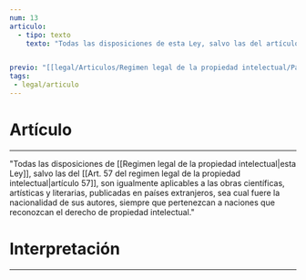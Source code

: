 ```yaml
---
num: 13
articulo: 
  - tipo: texto
    texto: "Todas las disposiciones de esta Ley, salvo las del artículo 57, son igualmente aplicables a las obras científicas, artísticas y literarias, publicadas en países extranjeros, sea cual fuere la nacionalidad de sus autores, siempre que pertenezcan a naciones que reconozcan el derecho de propiedad intelectual."


previo: "[[legal/Articulos/Regimen legal de la propiedad intelectual/Parte 1/Parte 1, De la obra extranjera.md|Parte 1, De la obra extranjera]]"
tags: 
 - legal/articulo
---
```

# Artículo
---
"Todas las disposiciones de [[Regimen legal de la propiedad intelectual|esta Ley]], salvo las del [[Art. 57 del regimen legal de la propiedad intelectual|artículo 57]], son igualmente aplicables a las obras científicas, artísticas y literarias, publicadas en países extranjeros, sea cual fuere la nacionalidad de sus autores, siempre que pertenezcan a naciones que reconozcan el derecho de propiedad intelectual."

# Interpretación
---
